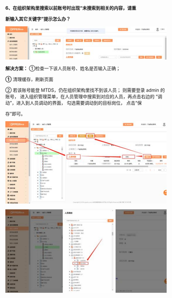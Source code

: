 <a name="bookmark6"></a>**6、在组织架构里搜索以前账号时出现“未搜索到相关的内容，请重**

**新输入其它关键字”提示怎么办？**

![](Aspose.Words.955081b2-65f6-4309-844b-133ee40a773f.011.jpeg)

**解决方案：**  ①检查一下该人员账号、姓名是否输入正确；

**①** 清理缓存，刷新页面


② 若该账号能登 MTDS，仍在组织架构里找不到该人员； 则需要登录  admin 的 账号， 进入组织管理菜单，在人员管理中搜索到对应的人员，再点击右边的 “调动”，进入到人员调动的界面， 勾选需要调动到的目标岗位， 点击“保

存”即可。

![](Aspose.Words.955081b2-65f6-4309-844b-133ee40a773f.012.jpeg)

![](Aspose.Words.955081b2-65f6-4309-844b-133ee40a773f.013.jpeg)


